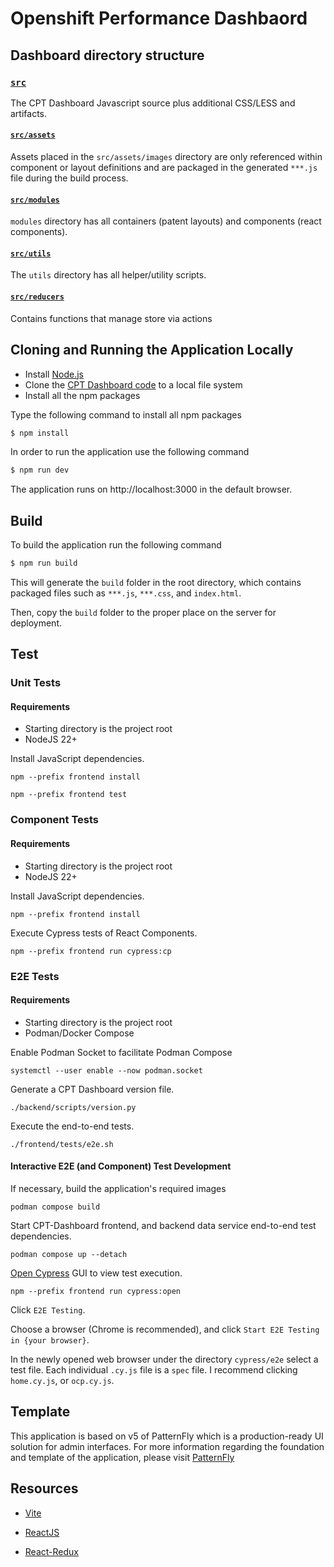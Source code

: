 
# Openshift Performance Dashbaord

## Dashboard directory structure

### [`src`](src/)

The CPT Dashboard Javascript source plus additional CSS/LESS and artifacts.

#### [`src/assets`](src/assets/)

Assets placed in the `src/assets/images` directory are only referenced within component or layout definitions and are packaged in the generated `***.js` file during the build process.

#### [`src/modules`](src/modules/)

`modules` directory has all containers (patent layouts) and components (react components).

#### [`src/utils`](src/utils/)

The `utils` directory has all helper/utility scripts.

#### [`src/reducers`](src/reducers)

Contains functions that manage store via actions

## Cloning and Running the Application Locally

- Install [Node.js](https://nodejs.org)
- Clone the [CPT Dashboard code](https://github.com/cloud-bulldozer/cpt-dashboard) to a local file system
- Install all the npm packages

Type the following command to install all npm packages

```bash
$ npm install
```

In order to run the application use the following command

```bash
$ npm run dev
```

The application runs on http://localhost:3000 in the default browser.

## Build

To build the application run the following command

```bash
$ npm run build
```
This will generate the `build` folder in the root directory, which contains packaged files such as `***.js`, `***.css`, and `index.html`.

Then, copy the `build` folder to the proper place on the server for deployment.

## Test

### Unit Tests

#### Requirements
- Starting directory is the project root
- NodeJS 22+

Install JavaScript dependencies.

```shell
npm --prefix frontend install
```

```shell
npm --prefix frontend test
```


### Component Tests

#### Requirements
- Starting directory is the project root
- NodeJS 22+

Install JavaScript dependencies.

```shell
npm --prefix frontend install
```

Execute Cypress tests of React Components.

```shell
npm --prefix frontend run cypress:cp
```


### E2E Tests

#### Requirements
- Starting directory is the project root
- Podman/Docker Compose

Enable Podman Socket to facilitate Podman Compose
```shell
systemctl --user enable --now podman.socket         
```

Generate a CPT Dashboard version file.
```shell
./backend/scripts/version.py        
```
Execute the end-to-end tests.
```shell
./frontend/tests/e2e.sh
```

#### Interactive E2E (and Component) Test Development

If necessary, build the application's required images
```shell
podman compose build
```

Start CPT-Dashboard frontend, and backend data service end-to-end test dependencies.
```shell
podman compose up --detach
```

[Open Cypress](https://docs.cypress.io/app/core-concepts/open-mode) GUI to view test execution.
```shell
npm --prefix frontend run cypress:open
```
Click `E2E Testing`.

Choose a browser (Chrome is recommended), and click `Start E2E Testing in {your browser}`.

In the newly opened web browser under the directory `cypress/e2e` select a test file. Each individual `.cy.js` file is a `spec` file. I recommend clicking `home.cy.js`, or `ocp.cy.js`.


## Template

This application is based on v5 of PatternFly which is a production-ready UI solution for admin interfaces. For more information regarding the foundation and template of the application, please visit [PatternFly](https://www.patternfly.org/get-started/develop)

## Resources

- [Vite](https://vitejs.dev/guide/)

- [ReactJS](https://reactjs.org/)

- [React-Redux](https://github.com/reduxjs/react-redux)
